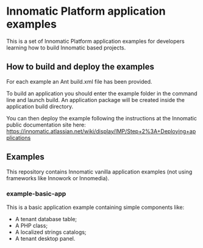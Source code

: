 # Innomatic Platform application examples

This is a set of Innomatic Platform application examples for developers learning how to build Innomatic based projects.

## How to build and deploy the examples

For each example an Ant build.xml file has been provided.

To build an application you should enter the example folder in the command line and launch build. An application package will be created inside the application build directory.

You can then deploy the example following the instructions at the Innomatic public documentation site here:
https://innomatic.atlassian.net/wiki/display/IMP/Step+2%3A+Deploying+applications

## Examples

This repository contains Innomatic vanilla application examples (not using frameworks like Innowork or Innomedia).

### example-basic-app

This is a basic application example containing simple components like:

- A tenant database table;
- A PHP class;
- A localized strings catalogs;
- A tenant desktop panel.